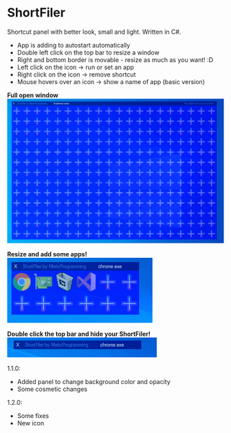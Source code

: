 # ShortFiler
Shortcut panel with better look, small and light. Written in C#.
* App is adding to autostart automatically
* Double left click on the top bar to resize a window
* Right and bottom border is movable - resize as much as you want! :D
* Left click on the icon -> run or set an app
* Right click on the icon -> remove shortcut
* Mouse hovers over an icon -> show a name of app (basic version)

**Full open window**<br/>
![Full window](/images/1.png)

**Resize and add some apps!**<br/>
![With some apps, resized](/images/2.png)

**Double click the top bar and hide your ShortFiler!**<br/>
![Hide to the top bar](/images/3.png)

1.1.0:
* Added panel to change background color and opacity
* Some cosmetic changes

1.2.0:
* Some fixes
* New icon